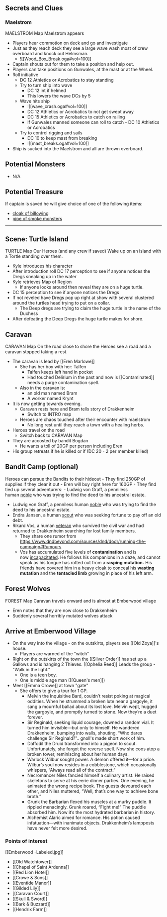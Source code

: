 ## Secrets and Clues
### Maelstrom
MAELSTROM Map
Maelstrom appears
- Players hear commotion on deck and go and investigate
- Just as they reach deck they see a large wave wash most of crew overboard and knock out Helmsman.
	- ![[Wood_Box_Break.oga#vol=100]]
- Captain shouts out for them to take a position and help out.
- Players can take positions on Gunwales, at the mast or at the Wheel.
- Roll initiative
	- DC 12 Athletics or Acrobatics to stay standing
	- Try to turn ship into wave
		- DC 12 int if helmed
		- This lowers the wave DCs by 5
	- Wave hits ship
		- ![[wave_crash.oga#vol=100]]
		- DC 12 Athletics or Acrobatics to not get swept away
		- DC 15 Athletics or Acrobatics to catch on railing
		- If Gunwales manned someone can roll to catch - DC 10 Athletics or Acrobatics
	- Try to control rigging and sails
		- DC 10 to keep mast from breaking
		- ![[mast_breaks.oga#vol=100]]
- Ship is sucked into the Maelstrom and all are thrown overboard.
## Potential Monsters
- N/A
## Potential Treasure
If captain is saved he will give choice of one of the following items:
- [cloak of billowing](https://www.dndbeyond.com/magic-items/27040-cloak-of-billowing)
- [pipe of smoke monsters](https://www.dndbeyond.com/magic-items/27082-pipe-of-smoke-monsters)

---

## Scene: Turtle Island
TURTLE Map
Our Heroes (and any crew if saved) Wake up on an island with a Tortle standing over them.
- Kyle introduces his character
- After introduction roll DC 17 perception to see if anyone notices the Dregs sneaking up in the water
- Kyle retrieves Map of Region
	- If anyone looks around then reveal they are on a huge turtle.
- DC 15 perception to see if anyone notices the Dregs
- If not reveled have Dregs pop up right at show with several clustered around the turtles head trying to put on a collar.
	- The Deep dregs are trying to claim the huge turtle in the name of the Duchess
- After defeating the Deep Dregs the huge turtle makes for shore.

## Caravan
CARAVAN Map
On the road close to shore the Heroes see a road and a caravan stopped taking a rest.
- The caravan is lead by [[Eren Marlowe]]
	- She has her boy with her: Talfen
		- Talfen keeps left hand in pocket
		- Had touched Delirium in the past and now is [[Contaminated]] needs a purge contamination spell.
	- Also in the caravan is:
		- an old man named Bram
		- A worker named Krynt
- It is now getting towards evening.
	- Caravan rests here and Bram tells story of Drakkenheim
		- Switch to INTRO map
	- Heroes are chaos touched after their encounter with maelstrom
		- No long rest until they reach a town with a healing herbs.
- Heroes travel on the road
	- Switch back to CARAVAN Map
- They are accosted by bandit Bogdan
	- He wants a toll of 20GP per person including Eren
- His group retreats if he is killed or if (DC 20 - 2 per member killed)
## Bandit Camp (optional)
Heroes can persue the Bandits to their hideout
	- They find 250GP of supplies if they clear it out - Eren will buy right here for 160GP
	- They find tied up several adventurers:
		- Ludwig von Graff, a penniless human [noble](https://www.dndbeyond.com/monsters/16966-noble) who was trying to find the deed to his ancestral estate.
- Ludwig von Graff, a penniless human [noble](https://www.dndbeyond.com/monsters/16966-noble) who was trying to find the deed to his ancestral estate.
- Endra Jansen, a human [scout](https://www.dndbeyond.com/monsters/17007-scout) who was seeking fortune to pay off an old debt.
- Rikard Vos, a human [veteran](https://www.dndbeyond.com/monsters/17045-veteran) who survived the civil war and had returned to Drakkenheim searching for lost family members.
	- They share one rumor from https://www.dndbeyond.com/sources/dnd/dodr/running-the-campaign#Rumours
	- Vos has accumulated five levels of **contamination** and is now [incapacitated](https://www.dndbeyond.com/compendium/rules/basic-rules/appendix-a-conditions#Incapacitated). He follows his companions in a daze, and cannot speak as his tongue has rotted out from a **rasping mutation.** His friends have covered him in a heavy cloak to conceal his **wasting mutation** and the **tentacled limb** growing in place of his left arm.

## Forest Wolves
FOREST Map
Caravan travels onward and is almost at Emberwood village
- Eren notes that they are now close to Drakkenheim
- Suddenly several horribly mutated wolves attack

## Arrive at Emberwood Village
- On the way into the village - on the outskirts, players see [[Old Zoya]]'s house.
	- Players are warned of the "witch"
- Right on the outskirts of the town the [[Silver Order]] has set up a Gallows and is hanging 2 Thieves. [[Ophelia Reed]] Leads the group - "Walk in the light."
	- One is a teen boy.
	- One is middle age man ([[Queen's men]])
- Meet [[Emma Crowe]] at town "gate"
	- She offers to give a tour for 1 GP.
		- Melvin the Inquisitive Bard, couldn’t resist poking at magical oddities. When he strummed a broken lute near a gargoyle, it sang a mournful ballad about its lost love. Melvin wept, hugged the gargoyle, and promptly turned to stone. Now they’re a duet forever.
		- Sir Reginald, seeking liquid courage, downed a random vial. It turned him invisible—but only to himself. He wandered Drakkenheim, bumping into walls, shouting, “Who dares challenge Sir Reginald?”.. gnoll's made short work of him.
		- Daffodil the Druid transformed into a pigeon to scout. Unfortunately, she forgot the reverse spell. Now she coos atop a broken tower, reminiscing about her human days.
		- Warlock Wilbur sought power. A demon offered it—for a price. Wilbur’s soul now resides in a cobblestone, which occasionally whispers, “Always read all of the contract.”
		- Necromancer Niles fancied himself a culinary artist. He raised skeletons to serve at his eerie dinner parties. One evening, he animated the wrong recipe book. The guests devoured each other, and Niles muttered, “Well, that’s one way to achieve bone broth.”
		- Grunk the Barbarian flexed his muscles at a murky puddle. It rippled menacingly. Grunk roared, “Fight me!” The puddle absorbed him. Now it’s the most hydrated barbarian in history.
		- Alchemist Alaric aimed for romance. His potion caused infatuation—with inanimate objects. Drakkenheim’s lampposts have never felt more desired.

### Points of interest
[[Emberwood -Labeled.jpg]]
- [[Old Watchtower]]
- [[Chapel of Saint Ardenna]]
- [[Red Lion Hotel]]
- [[Crowe & Sons]]
- [[Eventide Manor]]
- [[Gilded Lily]]
- [[Caravan Court]]
- [[Skull & Sword]]
- [[Bark & Buzzard]]
- [[Hendrix Farm]]
